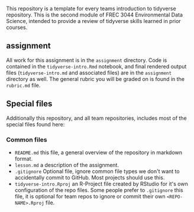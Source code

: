 This repository is a template for every teams introduction to tidyverse repository. This is the second module of FREC 3044 Environmental Data Science, intended to provide a review of tidyverse skills learned in prior courses.

## assignment

All work for this assignment is in the `assignment` directory.  Code is contained in the `tidyverse-intro.Rmd` notebook, and final rendered output files (`tidyverse-intro.md` and associated files) are in the `assignment` directory as well. The general rubric you will be graded on is found in the `rubric.md` file. 

## Special files

Additionally this repository, and all team repositories, includes most of the special files found here:

### Common files

- `README.md` this file, a general overview of the repository in markdown format.  
- `lesson.md` a description of the assignment.
- `.gitignore` Optional file, ignore common file types we don't want to accidentally commit to GitHub. Most projects should use this. 
- `tidyverse-intro.Rproj` an R-Project file created by RStudio for it's own configuration of the repo files.  Some people prefer to `.gitignore` this file, it is optional for team repos to ignore or commit their own `<REPO-NAME>.Rproj` file. 


